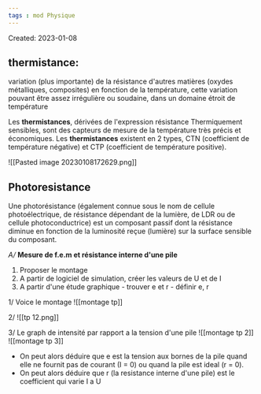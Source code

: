 ```yaml
---
tags : mod Physique
---
```

Created: 2023-01-08

## thermistance:

variation (plus importante) de la résistance d'autres matières (oxydes métalliques, composites) en fonction de la température, cette variation pouvant être assez irrégulière ou soudaine, dans un domaine étroit de température

Les **thermistances**, dérivées de l'expression résistance Thermiquement sensibles, sont des capteurs de mesure de la température très précis et économiques. Les **thermistances** existent en 2 types, CTN (coefficient de température négative) et CTP (coefficient de température positive).

![[Pasted image 20230108172629.png]]

## Photoresistance

Une photorésistance (également connue sous le nom de cellule photoélectrique, de résistance dépendant de la lumière, de LDR ou de cellule photoconductrice) est un composant passif dont la résistance diminue en fonction de la luminosité reçue (lumière) sur la surface sensible du composant.

_A/_ **Mesure de f.e.m et résistance interne d'une pile** 
1) Proposer le montage 
2) A partir de logiciel de simulation, créer les valeurs de U et de I 
3) A partir d'une étude graphique - trouver e et r - définir e, r
	
1/  Voice le montage
![[montage tp]]

2/ ![[tp 12.png]]

3/
Le graph de intensité par rapport a la tension d'une pile 
![[montage tp 2]]
![[montage tp 3]]

- On peut alors déduire que e est la tension aux bornes de la pile quand elle ne fournit pas de courant (I = 0) ou quand la pile est ideal (r = 0). 
- On peut alors déduire que r (la resistance interne d'une pile) est le coefficient qui varie I a U